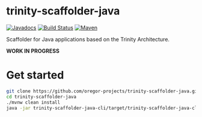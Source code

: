 # trinity-scaffolder-java
[![Javadocs](http://javadoc.io/badge/com.oregor/trinity-scaffolder-java.svg?color=brightgreen)](http://javadoc.io/doc/com.oregor/trinity-scaffolder-java)
[![Build Status](https://travis-ci.org/oregor-projects/trinity-scaffolder-java.svg?branch=master)](https://travis-ci.org/oregor-projects/trinity-scaffolder-java)
[![Maven](https://img.shields.io/maven-central/v/com.oregor/trinity-scaffolder-java.svg?label=Maven)](https://search.maven.org/search?q=g:%22com.oregor%22%20AND%20a:%22trinity-scaffolder-java%22)

Scaffolder for Java applications based on the Trinity Architecture.

**WORK IN PROGRESS**


# Get started

```bash
git clone https://github.com/oregor-projects/trinity-scaffolder-java.git
cd trinity-scaffolder-java
./mvnw clean install
java -jar trinity-scaffolder-java-cli/target/trinity-scaffolder-java-cli.jar 
```
